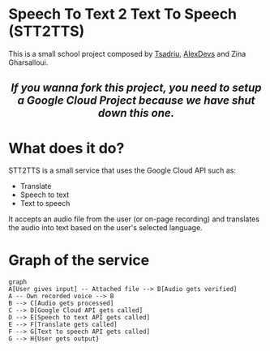 # Speech To Text 2 Text To Speech (STT2TTS)

This is a small school project composed by [Tsadriu](https://tsadriu.dev), [AlexDevs](https://alexdevs.me) and Zina Gharsalloui.<br/>
<div align="center">
<h2><i>If you wanna fork this project, you need to setup a Google Cloud Project because we have shut down this one.</i></h2>
</div>

# What does it do?

STT2TTS is a small service that uses the Google Cloud API such as:
- Translate
- Speech to text
- Text to speech

It accepts an audio file from the user (or on-page recording) and translates the audio into text based on the user's selected language.

# Graph of the service

```mermaid
graph
A[User gives input] -- Attached file --> B[Audio gets verified]
A -- Own recorded voice --> B
B --> C[Audio gets processed]
C --> D[Google Cloud API gets called]
D --> E[Speech to text API gets called]
E --> F[Translate gets called]
F --> G[Text to speech API gets called]
G --> H{User gets output}
```
